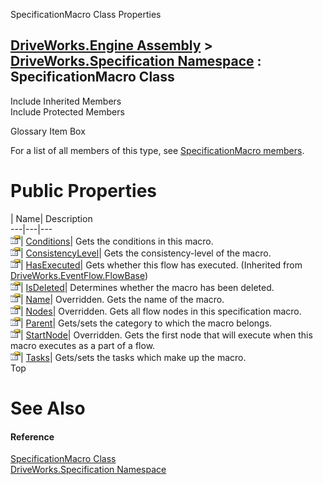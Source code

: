SpecificationMacro Class Properties   
  
[DriveWorks.Engine Assembly](topic2156.md) > [DriveWorks.Specification Namespace](topic10764.md) : SpecificationMacro Class  
---  
  
Include Inherited Members    
Include Protected Members    


Glossary Item Box

For a list of all members of this type, see [SpecificationMacro members](topic11430.md).

# Public Properties

| Name| Description  
---|---|---  
![Public Property](dotnetimages/publicProperty.gif)| [Conditions](topic11443.md)| Gets the conditions in this macro.   
![Public Property](dotnetimages/publicProperty.gif)| [ConsistencyLevel](topic11444.md)| Gets the consistency-level of the macro.   
![Public Property](dotnetimages/publicProperty.gif)| [HasExecuted](topic7006.md)| Gets whether this flow has executed. (Inherited from [DriveWorks.EventFlow.FlowBase](topic6999.md))  
![Public Property](dotnetimages/publicProperty.gif)| [IsDeleted](topic11445.md)| Determines whether the macro has been deleted.   
![Public Property](dotnetimages/publicProperty.gif)| [Name](topic11446.md)| Overridden. Gets the name of the macro.   
![Public Property](dotnetimages/publicProperty.gif)| [Nodes](topic11447.md)| Overridden. Gets all flow nodes in this specification macro.   
![Public Property](dotnetimages/publicProperty.gif)| [Parent](topic11448.md)| Gets/sets the category to which the macro belongs.   
![Public Property](dotnetimages/publicProperty.gif)| [StartNode](topic11449.md)| Overridden. Gets the first node that will execute when this macro executes as a part of a flow.   
![Public Property](dotnetimages/publicProperty.gif)| [Tasks](topic11450.md)| Gets/sets the tasks which make up the macro.   
Top

# See Also

#### Reference

[SpecificationMacro Class](topic11429.md)   
[DriveWorks.Specification Namespace](topic10764.md)



